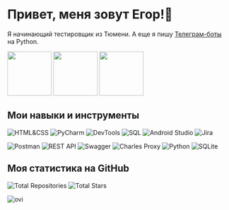# Привет, меня зовут Егор!👋

Я начинающий тестировщик из Тюмени. А еще я пишу [Телеграм-боты](https://github.com/yegor-an/Bots) на Python.

<a href="https://t.me/yegor_an"><img src="https://img.shields.io/badge/Telegram-2CA5E0?style=for-the-badge&logo=telegram&logoColor=white" width="100"></a>
<a href="https://www.linkedin.com/in/yegor-an/"><img src="https://img.shields.io/badge/LinkedIn-0077B5?style=for-the-badge&logo=linkedin&logoColor=white" width="100"></a>
<a href="https://vk.com/zu_mit_bitte"><img src="https://img.shields.io/badge/вконтакте-%232E87FB.svg?&style=for-the-badge&logo=vk&logoColor=white" width="100"></a>

## Мои навыки и инструменты

![HTML&CSS](https://img.shields.io/badge/HTML%26CSS-%23FF9999?style=flat-square&logo=html5&logoColor=gray)
![PyCharm](https://img.shields.io/badge/PyCharm-%23FF9999?style=flat-square&logo=pycharm&logoColor=gray)
![DevTools](https://img.shields.io/badge/DevTools-%23FF9999?style=flat-square&logo=google-chrome&logoColor=gray)
![SQL](https://img.shields.io/badge/SQL-%23FF9999?style=flat-square&logo=MySQL&logoColor=gray)
![Android Studio](https://img.shields.io/badge/AndroidStudio-%23FF9999?style=flat-square&logo=android-studio&logoColor=gray)
![Jira](https://img.shields.io/badge/Jira-%23FF9999?style=flat-square&logo=jira&logoColor=gray)

![Postman](https://img.shields.io/badge/Postman-%23FF9999?style=flat-square&logo=postman&logoColor=gray)
![REST API](https://img.shields.io/badge/RESTAPI-%23FF9999?style=flat-square&logo=rest-api&logoColor=gray)
![Swagger](https://img.shields.io/badge/Swagger-%23FF9999?style=flat-square&logo=swagger&logoColor=gray)
![Charles Proxy](https://img.shields.io/badge/CharlesProxy-%23FF9999?style=flat-square&logo=charles-proxy&logoColor=gray)
![Python](https://img.shields.io/badge/Python-%23FF9999?style=flat-square&logo=python&logoColor=gray)
![SQLite](https://img.shields.io/badge/SQLite-%23FF9999?style=flat-square&logo=sqlite&logoColor=gray)

## Моя статистика на GitHub

![Total Repositories](https://img.shields.io/badge/Repositories-2-blue)
![Total Stars](https://img.shields.io/badge/Stars-1-blue)

<img src="https://github-readme-stats.vercel.app/api/top-langs?username=yegor-an&show_icons=true&locale=en&layout=compact&theme=chartreuse-dark" alt="ovi" />

